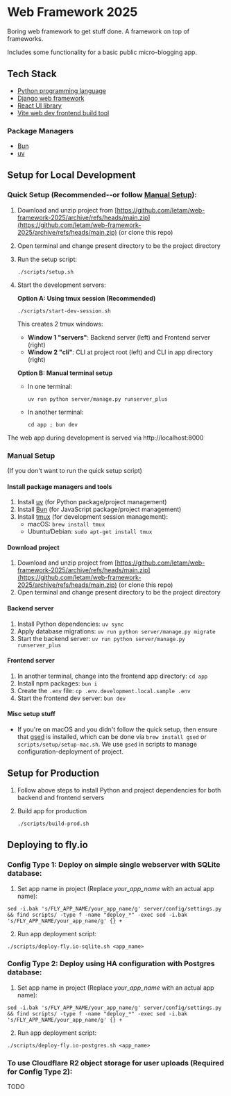 # Web Framework 2025
Boring web framework to get stuff done. A framework on top of frameworks.

Includes some functionality for a basic public micro-blogging app.

## Tech Stack
- [Python programming language](https://www.python.org/)
- [Django web framework](https://www.djangoproject.com/)
- [React UI library](https://react.dev/)
- [Vite web dev frontend build tool](https://vite.dev/)

### Package Managers
- [Bun](https://bun.sh)
- [uv](https://docs.astral.sh/uv/)

## Setup for Local Development

### Quick Setup (Recommended--or follow [Manual Setup](#manual-setup)):

1. Download and unzip project from [https://github.com/letam/web-framework-2025/archive/refs/heads/main.zip](https://github.com/letam/web-framework-2025/archive/refs/heads/main.zip) (or clone this repo)

2. Open terminal and change present directory to be the project directory

3. Run the setup script:
	```
	./scripts/setup.sh
	```

4. Start the development servers:

   **Option A: Using tmux session (Recommended)**

	```
	./scripts/start-dev-session.sh
	```
	This creates 2 tmux windows:

	- **Window 1 "servers"**: Backend server (left) and Frontend server (right)
	- **Window 2 "cli"**: CLI at project root (left) and CLI in app directory (right)

   **Option B: Manual terminal setup**

	- In one terminal:
		```
		uv run python server/manage.py runserver_plus
		```
	- In another terminal:
		```
		cd app ; bun dev
		```

The web app during development is served via http://localhost:8000

### Manual Setup
(If you don't want to run the quick setup script)

#### Install package managers and tools
1. Install [uv](https://docs.astral.sh/uv/getting-started/installation/) (for Python package/project management)
2. Install [Bun](https://bun.sh) (for JavaScript package/project management)
3. Install [tmux](https://github.com/tmux/tmux) (for development session management):
   - macOS: `brew install tmux`
   - Ubuntu/Debian: `sudo apt-get install tmux`

#### Download project
1. Download and unzip project from [https://github.com/letam/web-framework-2025/archive/refs/heads/main.zip](https://github.com/letam/web-framework-2025/archive/refs/heads/main.zip) (or clone this repo)
2. Open terminal and change present directory to be the project directory

#### Backend server
1. Install Python dependencies:
		```
		uv sync
		```
2. Apply database migrations:
		```
		uv run python server/manage.py migrate
		```
3. Start the backend server:
		```
		uv run python server/manage.py runserver_plus
		```

#### Frontend server
1. In another terminal, change into the frontend app directory:
		```
		cd app
		```
2. Install npm packages:
		```
		bun i
		```
3. Create the `.env` file:
		```
		cp .env.development.local.sample .env
		```
4. Start the frontend dev server:
		```
		bun dev
		```

#### Misc setup stuff

- If you're on macOS and you didn't follow the quick setup, then ensure that [gsed](https://www.gnu.org/software/sed/) is installed, which can be done via `brew install gsed` or `scripts/setup/setup-mac.sh`. We use `gsed` in scripts to manage configuration-deployment of project.

## Setup for Production

1. Follow above steps to install Python and project dependencies for both backend and frontend servers

2. Build app for production
	```
	./scripts/build-prod.sh
	```

## Deploying to fly.io

### Config Type 1: Deploy on simple single webserver with SQLite database:

1. Set app name in project (Replace *your_app_name* with an actual app name):
```
sed -i.bak 's/FLY_APP_NAME/your_app_name/g' server/config/settings.py && find scripts/ -type f -name "deploy_*" -exec sed -i.bak 's/FLY_APP_NAME/your_app_name/g' {} +
```

2. Run app deployment script:
```
./scripts/deploy-fly.io-sqlite.sh <app_name>
```

### Config Type 2: Deploy using HA configuration with Postgres database:

1. Set app name in project (Replace *your_app_name* with an actual app name):
```
sed -i.bak 's/FLY_APP_NAME/your_app_name/g' server/config/settings.py && find scripts/ -type f -name "deploy_*" -exec sed -i.bak 's/FLY_APP_NAME/your_app_name/g' {} +
```

2. Run app deployment script:
```
./scripts/deploy-fly.io-postgres.sh <app_name>
```

### To use Cloudflare R2 object storage for user uploads (Required for Config Type 2):

TODO
